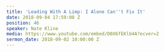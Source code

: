 ```yaml
---
title: 'Leading With A Limp: I Alone Can''t Fix It'
date: 2018-09-04 17:59:00 Z
position: 46
speaker: Nate Kline
media: https://www.youtube.com/embed/D0X6fEKlb4A?ecver=2
sermon_date: 2018-09-02 10:00:00 Z
---
```


